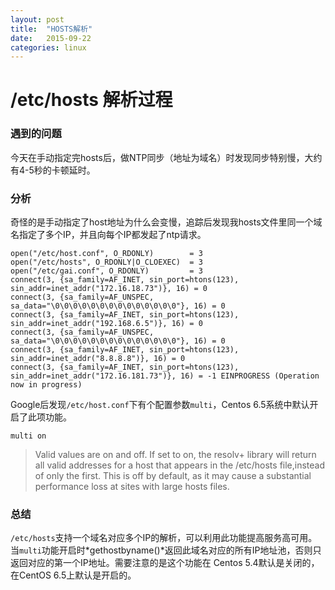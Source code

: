 ```yaml
---
layout: post
title:  "HOSTS解析"
date:   2015-09-22
categories: linux
---
```


# /etc/hosts 解析过程
### 遇到的问题
今天在手动指定完hosts后，做NTP同步（地址为域名）时发现同步特别慢，大约有4-5秒的卡顿延时。
### 分析
奇怪的是手动指定了host地址为什么会变慢，追踪后发现我hosts文件里同一个域名指定了多个IP，并且向每个IP都发起了ntp请求。


```
open("/etc/host.conf", O_RDONLY)        = 3
open("/etc/hosts", O_RDONLY|O_CLOEXEC)  = 3
open("/etc/gai.conf", O_RDONLY)         = 3
connect(3, {sa_family=AF_INET, sin_port=htons(123), sin_addr=inet_addr("172.16.18.73")}, 16) = 0
connect(3, {sa_family=AF_UNSPEC, sa_data="\0\0\0\0\0\0\0\0\0\0\0\0\0\0"}, 16) = 0
connect(3, {sa_family=AF_INET, sin_port=htons(123), sin_addr=inet_addr("192.168.6.5")}, 16) = 0
connect(3, {sa_family=AF_UNSPEC, sa_data="\0\0\0\0\0\0\0\0\0\0\0\0\0\0"}, 16) = 0
connect(3, {sa_family=AF_INET, sin_port=htons(123), sin_addr=inet_addr("8.8.8.8")}, 16) = 0
connect(3, {sa_family=AF_INET, sin_port=htons(123), sin_addr=inet_addr("172.16.181.73")}, 16) = -1 EINPROGRESS (Operation now in progress)
```
Google后发现`/etc/host.conf`下有个配置参数` multi `，Centos 6.5系统中默认开启了此项功能。

`multi on`

>Valid values are on and off.  If set to on, the resolv+ library will return all valid addresses for a host  that  appears  in  the  /etc/hosts  file,instead of only the first.  This is off by default, as it may cause a substantial performance loss at sites with large hosts files.

### 总结
`/etc/hosts`支持一个域名对应多个IP的解析，可以利用此功能提高服务高可用。当`multi`功能开启时*gethostbyname()*返回此域名对应的所有IP地址池，否则只返回对应的第一个IP地址。需要注意的是这个功能在 Centos 5.4默认是关闭的，在CentOS 6.5上默认是开启的。

